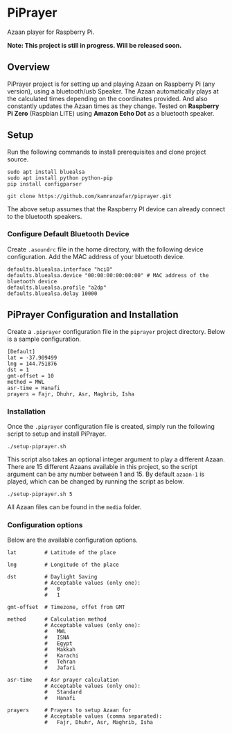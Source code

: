 # PiPrayer
Azaan player for Raspberry Pi.<p>
**Note: This project is still in progress. Will be released soon.**

## Overview
PiPrayer project is for setting up and playing Azaan on Raspberry Pi (any version), using a bluetooth/usb Speaker.
The Azaan automatically plays at the calculated times depending on the coordinates provided. And also constantly updates the Azaan times as they change.
Tested on **Raspberry Pi Zero** (Raspbian LITE) using **Amazon Echo Dot** as a bluetooth speaker.

## Setup
Run the following commands to install prerequisites and clone project source.

```shell
sudo apt install bluealsa
sudo apt install python python-pip
pip install configparser

git clone https://github.com/kamranzafar/piprayer.git
```

The above setup assumes that the Raspberry PI device can already connect to the bluetooth speakers.

### Configure Default Bluetooth Device
Create `.asoundrc` file in the home directory, with the following device configuration. 
Add the MAC address of your bluetooth device.

```shell
defaults.bluealsa.interface "hci0"
defaults.bluealsa.device "00:00:00:00:00:00" # MAC address of the bluetooth device
defaults.bluealsa.profile "a2dp"
defaults.bluealsa.delay 10000
```

## PiPrayer Configuration and Installation
Create a `.piprayer` configuration file in the `piprayer` project directory. Below is a sample configuration.

```editorconfig
[Default]
lat = -37.909499
lng = 144.751876
dst = 1
gmt-offset = 10
method = MWL
asr-time = Hanafi
prayers = Fajr, Dhuhr, Asr, Maghrib, Isha
```

### Installation
Once the `.piprayer` configuration file is created, simply run the following script to setup and install PiPrayer.

```shell
./setup-piprayer.sh
```

This script also takes an optional integer argument to play a different Azaan. 
There are 15 different Azaans available in this project, so the script argument can be any number 
between 1 and 15.  By default `azaan-1` is played, which can be changed by running the script as below.

```shell
./setup-piprayer.sh 5
```

All Azaan files can be found in the `media` folder.

### Configuration options
Below are the available configuration options.
```text
lat         # Latitude of the place

lng         # Longitude of the place

dst         # Daylight Saving
            # Acceptable values (only one):
            #   0
            #   1

gmt-offset  # Timezone, offet from GMT

method      # Calculation method 
            # Acceptable values (only one):
            #   MWL
            #   ISNA
            #   Egypt
            #   Makkah
            #   Karachi
            #   Tehran
            #   Jafari

asr-time    # Asr prayer calculation
            # Acceptable values (only one):
            #   Standard
            #   Hanafi

prayers     # Prayers to setup Azaan for
            # Acceptable values (comma separated): 
            #   Fajr, Dhuhr, Asr, Maghrib, Isha
```